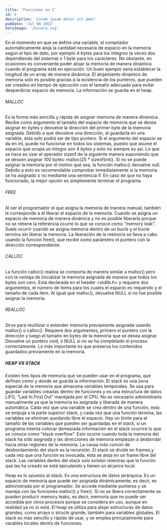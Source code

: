 ```yaml
---
title: 'Funciones en C'
id: 4
description: 'Lorem ipsum dolor sit amet'
pubDate: 'Jul 08 2022'
heroImage: '/binary.svg'
---
```


En el momento en que se define una variable, el compilador automáticamente aloja la cantidad necesaria de espacio en la memoria según el tipo de dato, por ejemplo 4 bytes para los íntegros (a veces dos dependiendo del sistema) o 1 byte para los caracteres. No obstante, en ocasiones es conveniente poder alojar la memoria de manera dinámica cuando el programa está en ejecución. Un buen ejemplo sería establecer la longitud de un array de manera dinámica. El alojamiento dinámico de memoria solo es posible gracias a la existencia de los punteros, que pueden ser creados en tiempo de ejecución con el tamaño adecuado para evitar desperdiciar espacio de memoria. La información se guarda en el heap. 


###### MALLOC
Es la forma más sencilla y rápida de asignar memoria de manera dinámica. Recibe como argumento el tamaño del espacio de memoria que se desea asignar en bytes y devuelve la dirección del primer byte de la memoria asignada. Debido a que devuleve una dirección, al guardarla en una variable, ésta solo podrá ser de tipo puntero. Si el argumento del espacio se da en int, puede no funcionar en todos los sistemas, puesto que asume el espacio que ocupa un íntegro son 4 bytes y esto no siempre es así. Lo que se hace es usar el operador sizeof de la siguiente manera suponiendo que se dessen asignar 100 bytes: malloc(25 * sizeof(int)). Si no se puede asignar la memoria por el motivo que sea, la función malloc() devuelve null. Debido a esto es recomendable comprobar inmediatamente si la memoria se ha asignado o no mediante una sentencia if. En caso de que no haya funcionado, la mejor opción es simplemente terminar el programa.

###### FREE
Al ser el programador el que asigna la memoria de manera manual, también le corresponde a él liberar el espacio de la memoria. Cuando se asigna un espacio de memoria de manera dinámica y no es posible liberarla porque no se retiene la referencia ocurre lo que se conoce como "memory leak". Suele ocurrir cuando se asigna memoria dentro de un bucle y el bucle termina sin liberar la memoria. La liberación de la memoria se lleva a cabo usando la función free(), que recibe como parámetro el puntero con la dirección correspondiente.

###### CALLOC
La función calloc() realiza se comporta de manera similar a malloc() pero con la ventaja de inicializar la memoria asignada de manera que todos los bytes son cero. Está declarada en el header <stdlib.h> y requiere dos argumentos, el número de items para los cuales el espacio es requerido y el tamaño de cada ítem. Al igual que malloc(), devuelve NULL si no fue posible asignar la memoria.

###### REALLOC
Sirve para reutilizar o extender memoria previamente asignada usando malloc() o calloc(). Requiere dos argumentos, primero el puntero con la dirección y luego el tamaño en bytes de la memoria que se desea asignar. Devuelve un puntero void, o NULL si no se ha completado el proceso correctamente. Lo más importante es que preserva los contenidos guardados previamente en la memoria.

##### HEAP VS STACK
Existen tres tipos de memoria que se pueden usar en el programa, que definen como y donde se guarda la información. El stack es una zona especial de la memoria que almacena variables temporales. Se usa para guardar variables creadas dentro de funciones y es una estructura de datos LIFO, “Last In First Out” manejada por el CPU. No es necesario administrarlo manualmente ya que la memoria es asignada y liberada de manera automática. Cada vez que una variable se crea dentro de una función, esta se empuja a la parte superior stack, y cada vez que una función termina, las variables se eliminan quedando libre el espacio. Hay un límite para el tamaño de las variables que pueden ser guardadas en el stack, si un programa intenta colocar demasiada información en el stack ocurrirá lo que se conoce como “stack overflow”. Esto ocurre cuando toda la memoria del stack ha sido asignada y las direcciones de memoria empiezan a desbordar hacia otras regiones de la memoria. La causa más común de desbordamiento del stack es la recursión. El stack se divide en frames,y cada vez que una función es invocada, ésta se aloja en un frame libre del stack. Las variables dentro del stack solo existen mientras que la función que las ha creado se está ejecutando y tienen un alcance local.

Heap es lo opuesto al stack. Es una estructura de datos jerárquica. Es un espacio de memoria que puede ser asignada dinámicamente, es decir, es administrada por el programador. Se accede mediante punteros y se maneja con las funciones malloc() y free(). Si no se libera correctamente se pueden producir memory leaks, es decir, memoria que no puede ser accedida por otros procesos porque se considera en uso, aunque en realidad ya no lo está. El heap se utiliza para alojar estructuras de datos grandes, como arrays o structs grande, también para variables globales. El stack es más sencillo y rápido de usar, y se emplea princpialmente para varables locales dentro de funciones.